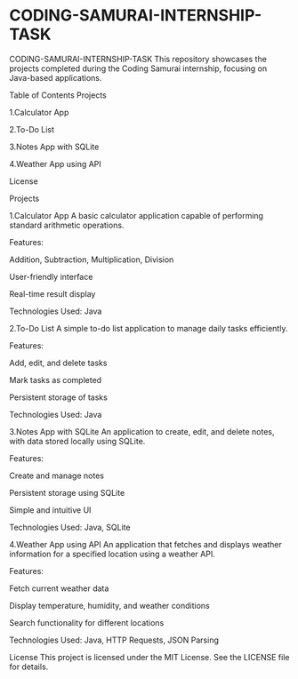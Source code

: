 # CODING-SAMURAI-INTERNSHIP-TASK
CODING-SAMURAI-INTERNSHIP-TASK
This repository showcases the projects completed during the Coding Samurai internship, focusing on Java-based applications.​

Table of Contents
Projects

1.Calculator App

2.To-Do List

3.Notes App with SQLite

4.Weather App using API

License

Projects

1.Calculator App
A basic calculator application capable of performing standard arithmetic operations.​

Features:

Addition, Subtraction, Multiplication, Division

User-friendly interface

Real-time result display​

Technologies Used: Java​

2.To-Do List
A simple to-do list application to manage daily tasks efficiently.​

Features:

Add, edit, and delete tasks

Mark tasks as completed

Persistent storage of tasks​

Technologies Used: Java​

3.Notes App with SQLite
An application to create, edit, and delete notes, with data stored locally using SQLite.​

Features:

Create and manage notes

Persistent storage using SQLite

Simple and intuitive UI​

Technologies Used: Java, SQLite​

4.Weather App using API
An application that fetches and displays weather information for a specified location using a weather API.​

Features:

Fetch current weather data

Display temperature, humidity, and weather conditions

Search functionality for different locations​

Technologies Used: Java, HTTP Requests, JSON Parsing​

License
This project is licensed under the MIT License. See the LICENSE file for details.​

